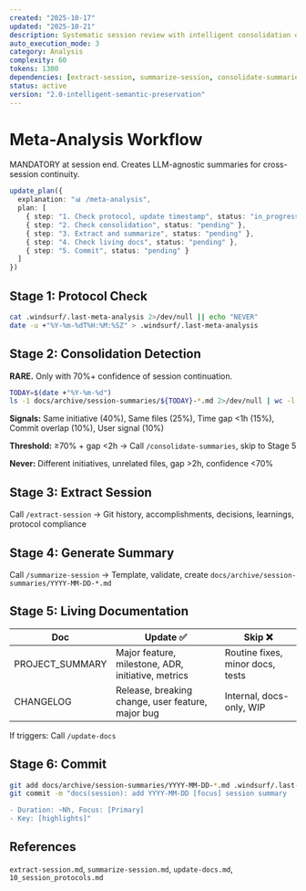 ```yaml
---
created: "2025-10-17"
updated: "2025-10-21"
description: Systematic session review with intelligent consolidation detection
auto_execution_mode: 3
category: Analysis
complexity: 60
tokens: 1300
dependencies: [extract-session, summarize-session, consolidate-summaries]
status: active
version: "2.0-intelligent-semantic-preservation"
---
```


# Meta-Analysis Workflow

MANDATORY at session end. Creates LLM-agnostic summaries for cross-session continuity.

```typescript
update_plan({
  explanation: "📊 /meta-analysis",
  plan: [
    { step: "1. Check protocol, update timestamp", status: "in_progress" },
    { step: "2. Check consolidation", status: "pending" },
    { step: "3. Extract and summarize", status: "pending" },
    { step: "4. Check living docs", status: "pending" },
    { step: "5. Commit", status: "pending" }
  ]
})
```

## Stage 1: Protocol Check

```bash
cat .windsurf/.last-meta-analysis 2>/dev/null || echo "NEVER"
date -u +"%Y-%m-%dT%H:%M:%SZ" > .windsurf/.last-meta-analysis
```

## Stage 2: Consolidation Detection

**RARE.** Only with 70%+ confidence of session continuation.

```bash
TODAY=$(date +"%Y-%m-%d")
ls -1 docs/archive/session-summaries/${TODAY}-*.md 2>/dev/null | wc -l
```

**Signals:** Same initiative (40%), Same files (25%), Time gap <1h (15%), Commit overlap (10%), User signal (10%)

**Threshold:** ≥70% + gap <2h → Call `/consolidate-summaries`, skip to Stage 5

**Never:** Different initiatives, unrelated files, gap >2h, confidence <70%

## Stage 3: Extract Session

Call `/extract-session` → Git history, accomplishments, decisions, learnings, protocol compliance

## Stage 4: Generate Summary

Call `/summarize-session` → Template, validate, create `docs/archive/session-summaries/YYYY-MM-DD-*.md`

## Stage 5: Living Documentation

| Doc | Update ✅ | Skip ❌ |
|-----|----------|----------|
| PROJECT_SUMMARY | Major feature, milestone, ADR, initiative, metrics | Routine fixes, minor docs, tests |
| CHANGELOG | Release, breaking change, user feature, major bug | Internal, docs-only, WIP |

If triggers: Call `/update-docs`

## Stage 6: Commit

```bash
git add docs/archive/session-summaries/YYYY-MM-DD-*.md .windsurf/.last-meta-analysis
git commit -m "docs(session): add YYYY-MM-DD [focus] session summary

- Duration: ~Nh, Focus: [Primary]
- Key: [highlights]"
```

## References

`extract-session.md`, `summarize-session.md`, `update-docs.md`, `10_session_protocols.md`
